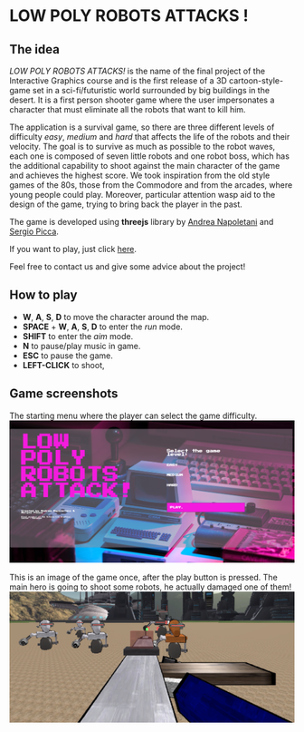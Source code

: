 # LOW POLY ROBOTS ATTACKS !

## The idea

*LOW POLY ROBOTS ATTACKS!* is the name of the final project of the Interactive Graphics course and  is  the  first  release  of  a  3D  cartoon-style-game  set  in  a  sci-fi/futuristic  world  surrounded by big buildings in the desert.  It is a first person shooter game where the user impersonates a character that must eliminate all the robots that want to kill him.

The application is a survival game, so there are three different levels of difficulty *easy*, *medium* and *hard* that affects the life of the robots and their velocity.  The goal is to survive as much as possible to the robot waves, each one is composed of seven little robots and one robot boss, which has the additional capability to shoot against the main character of the game and achieves the highest score. We took inspiration from the old style games of the 80s, those from the Commodore and from the arcades, where young people could play.  Moreover, particular attention wasp aid to the design of the game, trying to bring back the player in the past.

The game is developed using **threejs** library by [Andrea Napoletani](https://www.linkedin.com/in/andrea-napoletani-aa0b87166/) and [Sergio Picca](https://www.linkedin.com/in/sergio-picca-801b0b173/).

If you want to play, just click [here](https://as-devteam.github.io/LowPolyRobots-InteractiveGraphics/).

Feel free to contact us and give some advice about the project!

## How to play

- **W**, **A**, **S**, **D** to move the character around the map.
- **SPACE** + **W**, **A**, **S**, **D** to enter the *run* mode.
- **SHIFT** to enter the *aim* mode.
- **N** to pause/play music in game.
- **ESC** to pause the game.
- **LEFT-CLICK** to shoot,


## Game screenshots

The starting menu where the player can select the game difficulty.
![](js/images/menu.png)

This is an image of the game once, after the play button is pressed. The main hero is going to shoot some robots, he actually damaged one of them!
![](js/images/game-screen.png)

